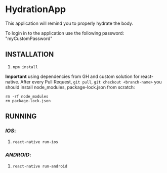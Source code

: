 # HydrationApp

This application will remind you to properly hydrate the body.

To login in to the application use the following password: "myCustomPassword"

## INSTALLATION

1. `npm install`

**Important** using dependencies from GH and custom solution for react-native. After every Pull Request, `git pull`, `git checkout <branch-name>` you should install node_modules, package-lock.json from scratch:
```
rm -rf node_modules
rm package-lock.json
```

## RUNNING

### *IOS*:
1. `react-native run-ios`

### *ANDROID*:
1. `react-native run-android`
